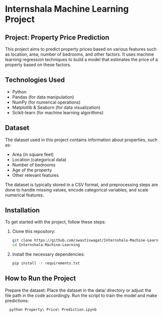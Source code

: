 # Internshala Machine Learning Project

## Project: Property Price Prediction

This project aims to predict property prices based on various features such as location, area, number of bedrooms, and other factors. It uses machine learning regression techniques to build a model that estimates the price of a property based on these factors.

## Technologies Used

- Python
- Pandas (for data manipulation)
- NumPy (for numerical operations)
- Matplotlib & Seaborn (for data visualization)
- Scikit-learn (for machine learning algorithms)

## Dataset

The dataset used in this project contains information about properties, such as:
- Area (in square feet)
- Location (categorical data)
- Number of bedrooms
- Age of the property
- Other relevant features

The dataset is typically stored in a CSV format, and preprocessing steps are done to handle missing values, encode categorical variables, and scale numerical features.

## Installation

To get started with the project, follow these steps:

1. Clone this repository:

   ```bash
   git clone https://github.com/swastiswagat/Internshala-Machine-Learning.git
   cd Internshala-Machine-Learning
2. Install the necessary dependencies:
   ```bash
   pip install -r requirements.txt
## How to Run the Project

Prepare the dataset:
Place the dataset in the data/ directory or adjust the file path in the code accordingly.
Run the script to train the model and make predictions:
```bash
  python Property\ Price\ Prediction.ipynb
